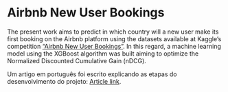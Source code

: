 # Airbnb New User Bookings
The present work aims to predict in which country will a new user
make its first booking on the Airbnb platform using the datasets available at
Kaggle’s competition [“Airbnb New User Bookings”](https://www.kaggle.com/c/airbnb-recruiting-new-user-bookings/). In this regard, a machine
learning model using the XGBoost algorithm was built aiming to optimize the
Normalized Discounted Cumulative Gain (nDCG).

Um artigo em português foi escrito explicando as etapas do desenvolvimento do projeto: [Article link](https://www.linkedin.com/posts/arthurmorais_artigo-activity-6744841097438146560-eTz6).
